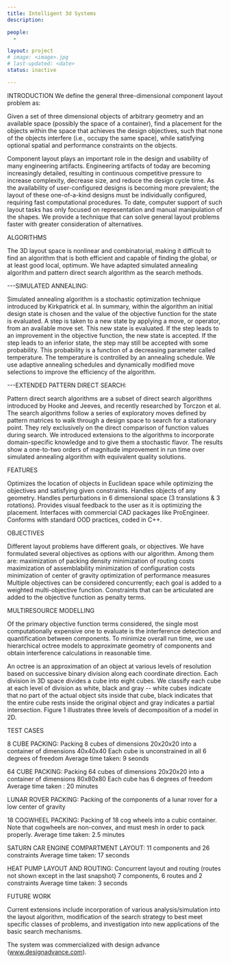 ```yaml
---
title: Intelligent 3d Systems
description: 

people:
  - 

layout: project
# image: <image>.jpg
# last-updated: <date>
status: inactive

---
```

INTRODUCTION 
We define the general three-dimensional component layout problem as:

Given a set of three dimensional objects of arbitrary geometry and an available space (possibly the space of a container), find a placement for the objects within the space that achieves the design objectives, such that none of the objects interfere (i.e., occupy the same space), while satisfying optional spatial and performance constraints on the objects.

Component layout plays an important role in the design and usability of many engineering artifacts. Engineering artifacts of today are becoming increasingly detailed, resulting in continuous competitive pressure to increase complexity, decrease size, and reduce the design cycle time. As the availability of user-configured designs is becoming more prevalent; the layout of these one-of-a-kind designs must be individually configured, requiring fast computational procedures. To date, computer support of such layout tasks has only focused on representation and manual manipulation of the shapes. We provide a technique that can solve general layout problems faster with greater consideration of alternatives.

ALGORITHMS 

The 3D layout space is nonlinear and combinatorial, making it difficult to find an algorithm that is both efficient and capable of finding the global, or at least good local, optimum. We have adapted simulated annealing algorithm and pattern direct search algorithm as the search methods.

---SIMULATED ANNEALING:

Simulated annealing algorithm is a stochastic optimization technique introduced by Kirkpatrick et al. In summary, within the algorithm an initial design state is chosen and the value of the objective function for the state is evaluated. A step is taken to a new state by applying a move, or operator, from an available move set. This new state is evaluated. If the step leads to an improvement in the objective function, the new state is accepted. If the step leads to an inferior state, the step may still be accepted with some probability. This probability is a function of a decreasing parameter called temperature. The temperature is controlled by an annealing schedule. We use adaptive annealing schedules and dynamically modified move selections to improve the efficiency of the algorithm.

---EXTENDED PATTERN DIRECT SEARCH:

Pattern direct search algorithms are a subset of direct search algorithms introduced by Hooke and Jeeves, and recently researched by Torczon et al. The search algorithms follow a series of exploratory moves defined by pattern matrices to walk through a design space to search for a stationary point. They rely exclusively on the direct comparison of function values during search. We introduced extensions to the algorithms to incorporate domain-specific knowledge and to give them a stochastic flavor. The results show a one-to-two orders of magnitude improvement in run time over simulated annealing algorithm with equivalent quality solutions.

FEATURES

Optimizes the location of objects in Euclidean space while optimizing the objectives and satisfying given constraints.
Handles objects of any geometry.
Handles perturbations in 6 dimensional space (3 translations & 3 rotations).
Provides visual feedback to the user as it is optimizing the placement.
Interfaces with commercial CAD packages like ProEngineer.
Conforms with standard OOD practices, coded in C++.

OBJECTIVES

Different layout problems have different goals, or objectives. We have formulated several objectives as options with our algorithm. Among them are:
maximization of packing density
minimization of routing costs
maximization of assemblability
minimization of configuration costs
minimization of center of gravity
optimization of performance measures
Multiple objectives can be considered concurrently; each goal is added to a weighted multi-objective function. Constraints that can be articulated are added to the objective function as penalty terms.

MULTIRESOURCE MODELLING 

Of the primary objective function terms considered, the single most computationally expensive one to evaluate is the interference detection and quantification between components. To minimize overall run time, we use hierarchical octree models to approximate geometry of components and obtain interference calculations in reasonable time.

An octree is an approximation of an object at various levels of resolution based on successive binary division along each coordinate direction. Each division in 3D space divides a cube into eight cubes. We classify each cube at each level of division as white, black and gray -- white cubes indicate that no part of the actual object sits inside that cube, black indicates that the entire cube rests inside the original object and gray indicates a partial intersection. Figure 1 illustrates three levels of decomposition of a model in 2D.

 

TEST CASES

8 CUBE PACKING: 
Packing 8 cubes of dimensions 20x20x20 into a container of 
dimensions 40x40x40
Each cube is unconstrained in all 6 degrees of freedom 
Average time taken: 9 seonds 

64 CUBE PACKING: 
Packing 64 cubes of dimensions 20x20x20 into a container of 
dimensions 80x80x80
Each cube has 6 degrees of freedom 
Average time taken : 20 minutes 

LUNAR ROVER PACKING:
Packing of the components of a lunar rover for a low center of 
gravity

18 COGWHEEL PACKING:
Packing of 18 cog wheels into a cubic container. Note that cogwheels 
are non-convex, and must mesh in order to pack properly. 
Average time taken: 2.5 minutes 

SATURN CAR ENGINE COMPARTMENT LAYOUT: 
11 components and 26 constraints 
Average time taken: 17 seconds 

HEAT PUMP LAYOUT AND ROUTING: 
Concurrent layout and routing (routes not shown except in the 
last snapshot)
7 components, 6 routes and 2 constraints
Average time taken: 3 seconds 

FUTURE WORK 

Current extensions include incorporation of various analysis/simulation into the layout algorithm, modification of the search strategy to best meet specific classes of problems, and investigation into new applications of the basic search mechanisms. 

The system was commercialized with design advance (www.designadvance.com).